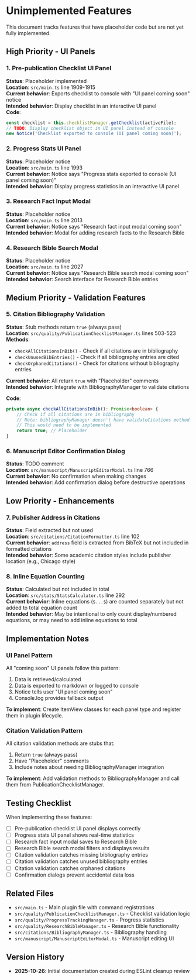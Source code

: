 # Unimplemented Features

This document tracks features that have placeholder code but are not yet fully implemented.

## High Priority - UI Panels

### 1. Pre-publication Checklist UI Panel
**Status**: Placeholder implemented  
**Location**: `src/main.ts` line 1909-1915  
**Current behavior**: Exports checklist to console with "UI panel coming soon" notice  
**Intended behavior**: Display checklist in an interactive UI panel  
**Code**:
```typescript
const checklist = this.checklistManager.getChecklist(activeFile);
// TODO: Display checklist object in UI panel instead of console
new Notice('Checklist exported to console (UI panel coming soon)');
```

### 2. Progress Stats UI Panel
**Status**: Placeholder notice  
**Location**: `src/main.ts` line 1993  
**Current behavior**: Notice says "Progress stats exported to console (UI panel coming soon)"  
**Intended behavior**: Display progress statistics in an interactive UI panel

### 3. Research Fact Input Modal
**Status**: Placeholder notice  
**Location**: `src/main.ts` line 2013  
**Current behavior**: Notice says "Research fact input modal coming soon"  
**Intended behavior**: Modal for adding research facts to the Research Bible

### 4. Research Bible Search Modal
**Status**: Placeholder notice  
**Location**: `src/main.ts` line 2027  
**Current behavior**: Notice says "Research Bible search modal coming soon"  
**Intended behavior**: Search interface for Research Bible entries

## Medium Priority - Validation Features

### 5. Citation Bibliography Validation
**Status**: Stub methods return `true` (always pass)  
**Location**: `src/quality/PublicationChecklistManager.ts` lines 503-523  
**Methods**:
- `checkAllCitationsInBib()` - Check if all citations are in bibliography
- `checkUnusedBibEntries()` - Check if all bibliography entries are cited  
- `checkOrphanedCitations()` - Check for citations without bibliography entries

**Current behavior**: All return `true` with "Placeholder" comments  
**Intended behavior**: Integrate with BibliographyManager to validate citations

**Code**:
```typescript
private async checkAllCitationsInBib(): Promise<boolean> {
    // Check if all citations are in bibliography
    // Note: bibliographyManager doesn't have validateCitations method yet
    // This would need to be implemented
    return true; // Placeholder
}
```

### 6. Manuscript Editor Confirmation Dialog
**Status**: TODO comment  
**Location**: `src/manuscript/ManuscriptEditorModal.ts` line 766  
**Current behavior**: No confirmation when making changes  
**Intended behavior**: Add confirmation dialog before destructive operations

## Low Priority - Enhancements

### 7. Publisher Address in Citations
**Status**: Field extracted but not used  
**Location**: `src/citations/CitationFormatter.ts` line 102  
**Current behavior**: `address` field is extracted from BibTeX but not included in formatted citations  
**Intended behavior**: Some academic citation styles include publisher location (e.g., Chicago style)

### 8. Inline Equation Counting
**Status**: Calculated but not included in total  
**Location**: `src/stats/StatsCalculator.ts` line 292  
**Current behavior**: Inline equations (`$...$`) are counted separately but not added to total equation count  
**Intended behavior**: May be intentional to only count display/numbered equations, or may need to add inline equations to total

## Implementation Notes

### UI Panel Pattern
All "coming soon" UI panels follow this pattern:
1. Data is retrieved/calculated
2. Data is exported to markdown or logged to console
3. Notice tells user "UI panel coming soon"
4. Console.log provides fallback output

**To implement**: Create ItemView classes for each panel type and register them in plugin lifecycle.

### Citation Validation Pattern  
All citation validation methods are stubs that:
1. Return `true` (always pass)
2. Have "Placeholder" comments
3. Include notes about needing BibliographyManager integration

**To implement**: Add validation methods to BibliographyManager and call them from PublicationChecklistManager.

## Testing Checklist

When implementing these features:
- [ ] Pre-publication checklist UI panel displays correctly
- [ ] Progress stats UI panel shows real-time statistics
- [ ] Research fact input modal saves to Research Bible
- [ ] Research Bible search modal filters and displays results
- [ ] Citation validation catches missing bibliography entries
- [ ] Citation validation catches unused bibliography entries
- [ ] Citation validation catches orphaned citations
- [ ] Confirmation dialogs prevent accidental data loss

## Related Files

- `src/main.ts` - Main plugin file with command registrations
- `src/quality/PublicationChecklistManager.ts` - Checklist validation logic
- `src/quality/ProgressTrackingManager.ts` - Progress statistics
- `src/quality/ResearchBibleManager.ts` - Research Bible functionality
- `src/citations/BibliographyManager.ts` - Bibliography handling
- `src/manuscript/ManuscriptEditorModal.ts` - Manuscript editing UI

## Version History

- **2025-10-26**: Initial documentation created during ESLint cleanup review
